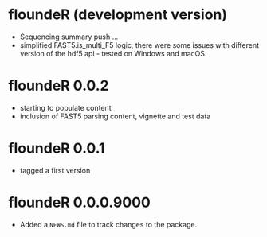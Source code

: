 # floundeR (development version)

* Sequencing summary push ...
* simplified FAST5.is_multi_F5 logic; there were some issues with different
  version of the hdf5 api - tested on Windows and macOS. 

# floundeR 0.0.2

* starting to populate content
* inclusion of FAST5 parsing content, vignette and test data

# floundeR 0.0.1

* tagged a first version

# floundeR 0.0.0.9000

* Added a `NEWS.md` file to track changes to the package.
